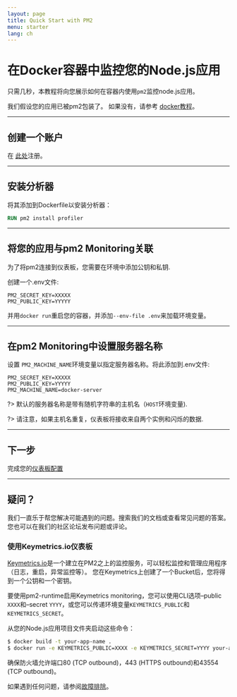 ```yaml
---
layout: page
title: Quick Start with PM2
menu: starter
lang: ch
---
```


# 在Docker容器中监控您的Node.js应用

只需几秒，本教程将向您展示如何在容器内使用`pm2`监控node.js应用。

我们假设您的应用已被pm2包装了。 如果没有，请参考 [docker教程](runtime/integration/docker.md)。

---

## 创建一个账户

在 [此处](https://app.keymetrics.io/api/oauth/register)注册。

---

## 安装分析器

将其添加到Dockerfile以安装分析器：

```Dockerfile
RUN pm2 install profiler
```

---

## 将您的应用与pm2 Monitoring关联

为了将pm2连接到仪表板，您需要在环境中添加公钥和私钥.

创建一个.env文件:
```.env
PM2_SECRET_KEY=XXXXX
PM2_PUBLIC_KEY=YYYYY
```
并用`docker run`重启您的容器，并添加`--env-file .env`来加载环境变量。

---

## 在pm2 Monitoring中设置服务器名称

设置 `PM2_MACHINE_NAME`环境变量以指定服务器名称。将此添加到.env文件:

```.env
PM2_SECRET_KEY=XXXXX
PM2_PUBLIC_KEY=YYYYY
PM2_MACHINE_NAME=docker-server
```

?> 默认的服务器名称是带有随机字符串的主机名（`HOST`环境变量).

?> 请注意，如果主机名重复，仪表板将接收来自两个实例和闪烁的数据.

---

## 下一步

完成您的[仪表板配置](monitoring/guide/configuration.md)

---

## 疑问？

我们一直乐于帮您解决可能遇到的问题。搜索我们的文档或查看常见问题的答案。您也可以在我们的社区论坛发布问题或评论。


### 使用Keymetrics.io仪表板

[Keymetrics.io](https://keymetrics.io/)是一个建立在PM2之上的监控服务，可以轻松监控和管理应用程序（日志，重启，异常监控等）。 您在Keymetrics上创建了一个Bucket后，您将得到一个公钥和一个密钥。

要使用pm2-runtime启用Keymetrics monitoring，您可以使用CLI选项–public `XXXX`和–secret `YYYY`，或您可以传递环境变量`KEYMETRICS_PUBLIC`和`KEYMETRICS_SECRET`。

从您的Node.js应用项目文件夹启动这些命令：

```bash
$ docker build -t your-app-name .
$ docker run -e KEYMETRICS_PUBLIC=XXXX -e KEYMETRICS_SECRET=YYYY your-app-name
```

确保防火墙允许端口80 (TCP outbound)，443 (HTTPS outbound)和43554 (TCP outbound)。

如果遇到任何问题，请参阅[故障排除](http://docs.keymetrics.io/docs/pages/faq-troubleshooting/#troubleshooting-for-keymetrics-pm2)。